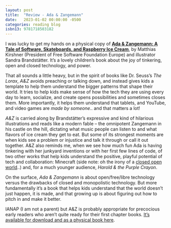 ```yaml
---
layout: post
title:  "Review - Ada & Zangemann"
date:   2023-01-02 00:00:00 -0500
categories: reading blog
isbn13: 9781718503182
---
```

I was lucky to get my hands on a physical copy of [__Ada & Zangemann: A Tale of Software, Skateboards, and Raspberry Ice Cream__](https://nostarch.com/ada-zangemann), by Matthias Kirshner (President of Free Software Foundation Europe) and illustrator Sandra  Brandstätter. It’s a lovely children’s book about the joy of tinkering, open and closed technology, and power. 

That all sounds a little heavy, but in the spirit of books like Dr. Seuss’s _The Lorax_, _A&Z_ avoids preaching or talking down, and instead gives kids a template to help them understand the bigger patterns that shape their world. It tries to help kids make sense of how the tech they are using every day to learn, socialize, and create opens possibilities and sometimes closes them. More importantly, it helps them understand that tablets, and YouTube, and video games are _made by someone_.. and that matters a lot!

_A&Z_ is carried along by Brandstätter’s expressive and kind of hilarious illustrations and reads like a modern fable – the omnipotent Zangemann in his castle on the hill, dictating what music people can listen to and what flavors of ice cream they get to eat.  But some of its strongest moments are when kids see a problem or injustice and talk it through or call it out together.  A&Z also reminds me, when we see how much fun Ada is having tinkering with her junkyard inventions or with her first few lines of code, of two other works that help kids understand the positive, playful potential of tech and collaboration: Minecraft (side note: oh the irony of a [closed open world](https://opensource.com/alternatives/minecraft)..) and, for a much younger audience, _Harold & the Purple Crayon_. 

On the surface, _Ada & Zangemann_ is about open/free/libre technology versus the drawbacks of closed and monopolistic technology. But more fundamentally it’s a book that helps kids understand that the world doesn’t just happen, it is made, and that growing up is about figuring out how to pitch in and make it better.  

IANAP (I am not a parent) but A&Z is probably appropriate for precocious early readers who aren’t quite ready for their first chapter books. [It’s available for download and as a physical book here](https://nostarch.com/ada-zangemann).


